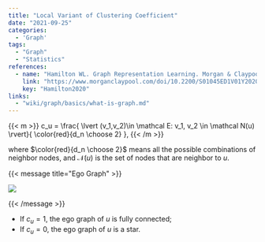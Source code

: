 ```yaml
---
title: "Local Variant of Clustering Coefficient"
date: "2021-09-25"
categories:
  - 'Graph'
tags:
  - "Graph"
  - "Statistics"
references:
  - name: "Hamilton WL. Graph Representation Learning. Morgan & Claypool Publishers; 2020. pp. 1–159. doi:10.2200/S01045ED1V01Y202009AIM046"
    link: "https://www.morganclaypool.com/doi/10.2200/S01045ED1V01Y202009AIM046"
    key: "Hamilton2020"
links:
  - "wiki/graph/basics/what-is-graph.md"
---
```


{{< m >}}
c_u = \frac{ \lvert (v_1,v_2)\in \mathcal E: v_1, v_2 \in \mathcal N(u) \rvert}{  \color{red}{d_n \choose 2} },
{{< /m >}}

where $\color{red}{d_n \choose 2}$ means all the possible combinations of neighbor nodes, and $\mathcal N(u)$ is the set of nodes that are neighbor to $u$.

{{< message title="Ego Graph" >}}

![](../assets/graph-local-variant-clustering-coefficient/ego-graph.jpg)

{{< /message >}}

- If $c_u=1$, the ego graph of $u$ is fully connected;
- If $c_u=0$, the ego graph of $u$ is a star.